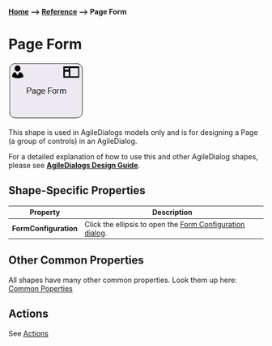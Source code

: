 __[Home](/) --> [Reference](/ref) --> Page Form__

# Page Form

![Page Form](media/PageFormShape.png)

This shape is used in AgileDialogs models only and is for designing a Page (a
group of controls) in an AgileDialog.

For a detailed explanation of how to use this and other AgileDialog shapes,
please see **[AgileDialogs Design Guide](../guides/AgileDialogs-DesignGuide.md)**.


## Shape-Specific Properties

| Property | Description |
| -------- | ----------- |
| **FormConfiguration** | Click the ellipsis to open the [Form Configuration dialog](../guides/common/PageFormShape.md).|




## Other Common Properties
All shapes have many other common properties. Look them up here: [Common Poperties](common/README.md)

## Actions
See [Actions](common/Actions.md)
